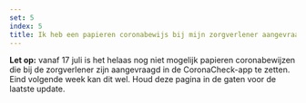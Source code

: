 ```yaml
---
set: 5
index: 5
title: Ik heb een papieren coronabewijs bij mijn zorgverlener aangevraagd. Hoe zet ik deze in de CoronaCheck-app?
---
```

**Let op:** vanaf 17 juli is het helaas nog niet mogelijk papieren coronabewijzen die bij de zorgverlener zijn aangevraagd in de CoronaCheck-app te zetten. Eind volgende week kan dit wel. Houd deze pagina in de gaten voor de laatste update.
